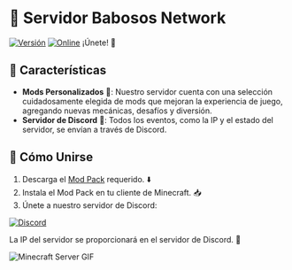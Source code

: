 # 🐻 Servidor Babosos Network
[![Versión](https://img.shields.io/badge/Versión-1.12.2-blue.svg)](https://minecraft.net)
[![Online](https://img.shields.io/badge/Online-24/7-brightgreen.svg)](https://discord.gg/tu-servidor)
¡Únete! 🎉

## 🌟 Características
- **Mods Personalizados** 🔧: Nuestro servidor cuenta con una selección cuidadosamente elegida de mods que mejoran la experiencia de juego, agregando nuevas mecánicas, desafíos y diversión.
- **Servidor de Discord** 💬: Todos los eventos, como la IP y el estado del servidor, se envían a través de Discord.

## 🚀 Cómo Unirse
1. Descarga el [Mod Pack](https://download1325.mediafire.com/upxtfrolr0xgIbr-xqE5xtUMqTXRPsaKAB6f9aw3Rx8ubHGDv7yzEKZ1yRCCSwL1TL0RjNQatt1qhDLPg6YL0JzYuX27KHvCCRs2ga07ZGK5zxWoZ15t6KDP36sIz-H-lSpHg6XZSv_SgEKw7lCysh984pHURaX8fef0mdDaLMguaasX/k8249oggekzksvf/mods.rar) requerido. ⬇️
2. Instala el Mod Pack en tu cliente de Minecraft. 📥
3. Únete a nuestro servidor de Discord: 

[![Discord](https://img.shields.io/discord/1250623617579089993?label=Discord&logo=discord&logoColor=white&style=for-the-badge)](https://discord.gg/RNJP4VDk)

La IP del servidor se proporcionará en el servidor de Discord. 🔑

![Minecraft Server GIF](https://media.giphy.com/media/JmNubSOrG4E63Nv0Op/giphy.gif)
